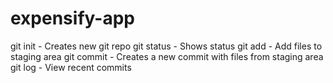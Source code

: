 # expensify-app
git init - Creates new git repo
git status - Shows status
git add - Add files to staging area
git commit - Creates a new commit with files from staging area
git log - View recent commits